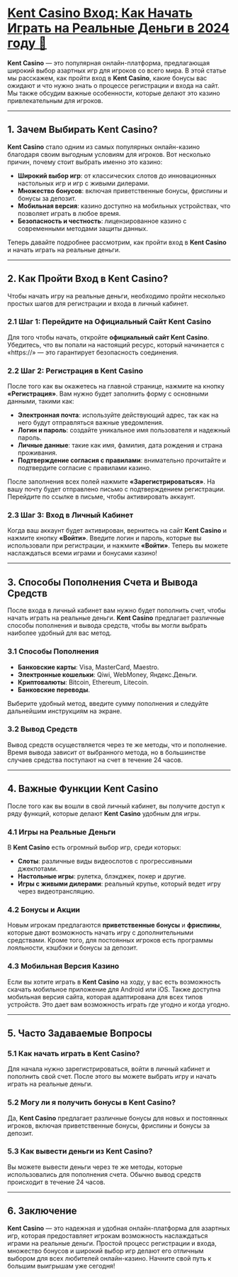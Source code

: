 # [Kent Casino Вход: Как Начать Играть на Реальные Деньги в 2024 году 🎰](https://brandplay.link/XRH1g6Vb)

**Kent Casino** — это популярная онлайн-платформа, предлагающая широкий выбор азартных игр для игроков со всего мира. В этой статье мы расскажем, как пройти вход в **Kent Casino**, какие бонусы вас ожидают и что нужно знать о процессе регистрации и входа на сайт. Мы также обсудим важные особенности, которые делают это казино привлекательным для игроков.

***

## 1. Зачем Выбирать Kent Casino?

**Kent Casino** стало одним из самых популярных онлайн-казино благодаря своим выгодным условиям для игроков. Вот несколько причин, почему стоит выбрать именно это казино:

* **Широкий выбор игр**: от классических слотов до инновационных настольных игр и игр с живыми дилерами.
* **Множество бонусов**: включая приветственные бонусы, фриспины и бонусы за депозит.
* **Мобильная версия**: казино доступно на мобильных устройствах, что позволяет играть в любое время.
* **Безопасность и честность**: лицензированное казино с современными методами защиты данных.

Теперь давайте подробнее рассмотрим, как пройти вход в **Kent Casino** и начать играть на реальные деньги.

***

## 2. Как Пройти Вход в Kent Casino?

Чтобы начать игру на реальные деньги, необходимо пройти несколько простых шагов для регистрации и входа в личный кабинет.

### 2.1 Шаг 1: Перейдите на Официальный Сайт Kent Casino

Для того чтобы начать, откройте **официальный сайт Kent Casino**. Убедитесь, что вы попали на настоящий ресурс, который начинается с «https://» — это гарантирует безопасность соединения.

### 2.2 Шаг 2: Регистрация в Kent Casino

После того как вы окажетесь на главной странице, нажмите на кнопку **«Регистрация»**. Вам нужно будет заполнить форму с основными данными, такими как:

* **Электронная почта**: используйте действующий адрес, так как на него будут отправляться важные уведомления.
* **Логин и пароль**: создайте уникальное имя пользователя и надежный пароль.
* **Личные данные**: такие как имя, фамилия, дата рождения и страна проживания.
* **Подтверждение согласия с правилами**: внимательно прочитайте и подтвердите согласие с правилами казино.

После заполнения всех полей нажмите **«Зарегистрироваться»**. На вашу почту будет отправлено письмо с подтверждением регистрации. Перейдите по ссылке в письме, чтобы активировать аккаунт.

### 2.3 Шаг 3: Вход в Личный Кабинет

Когда ваш аккаунт будет активирован, вернитесь на сайт **Kent Casino** и нажмите кнопку **«Войти»**. Введите логин и пароль, которые вы использовали при регистрации, и нажмите **«Войти»**. Теперь вы можете наслаждаться всеми играми и бонусами казино!

***

## 3. Способы Пополнения Счета и Вывода Средств

После входа в личный кабинет вам нужно будет пополнить счет, чтобы начать играть на реальные деньги. **Kent Casino** предлагает различные способы пополнения и вывода средств, чтобы вы могли выбрать наиболее удобный для вас метод.

### 3.1 Способы Пополнения

* **Банковские карты**: Visa, MasterCard, Maestro.
* **Электронные кошельки**: Qiwi, WebMoney, Яндекс.Деньги.
* **Криптовалюты**: Bitcoin, Ethereum, Litecoin.
* **Банковские переводы**.

Выберите удобный метод, введите сумму пополнения и следуйте дальнейшим инструкциям на экране.

### 3.2 Вывод Средств

Вывод средств осуществляется через те же методы, что и пополнение. Время вывода зависит от выбранного метода, но в большинстве случаев средства поступают на счет в течение 24 часов.

***

## 4. Важные Функции Kent Casino

После того как вы вошли в свой личный кабинет, вы получите доступ к ряду функций, которые делают **Kent Casino** удобным для игры.

### 4.1 Игры на Реальные Деньги

В **Kent Casino** есть огромный выбор игр, среди которых:

* **Слоты**: различные виды видеослотов с прогрессивными джекпотами.
* **Настольные игры**: рулетка, блэкджек, покер и другие.
* **Игры с живыми дилерами**: реальный крупье, который ведет игру через видеотрансляцию.

### 4.2 Бонусы и Акции

Новым игрокам предлагаются **приветственные бонусы** и **фриспины**, которые дают возможность начать игру с дополнительными средствами. Кроме того, для постоянных игроков есть программы лояльности, кэшбэки и бонусы за депозит.

### 4.3 Мобильная Версия Казино

Если вы хотите играть в **Kent Casino** на ходу, у вас есть возможность скачать мобильное приложение для Android или iOS. Также доступна мобильная версия сайта, которая адаптирована для всех типов устройств. Это дает вам возможность играть где угодно и когда угодно.

***

## 5. Часто Задаваемые Вопросы

### 5.1 Как начать играть в Kent Casino?

Для начала нужно зарегистрироваться, войти в личный кабинет и пополнить свой счет. После этого вы можете выбрать игру и начать играть на реальные деньги.

### 5.2 Могу ли я получить бонусы в Kent Casino?

Да, **Kent Casino** предлагает различные бонусы для новых и постоянных игроков, включая приветственные бонусы, фриспины и бонусы за депозит.

### 5.3 Как вывести деньги из Kent Casino?

Вы можете вывести деньги через те же методы, которые использовались для пополнения счета. Обычно вывод средств происходит в течение 24 часов.

***

## 6. Заключение

**Kent Casino** — это надежная и удобная онлайн-платформа для азартных игр, которая предоставляет игрокам возможность наслаждаться играми на реальные деньги. Простой процесс регистрации и входа, множество бонусов и широкий выбор игр делают его отличным выбором для всех любителей онлайн-казино. Начните свой путь к большим выигрышам уже сегодня!
